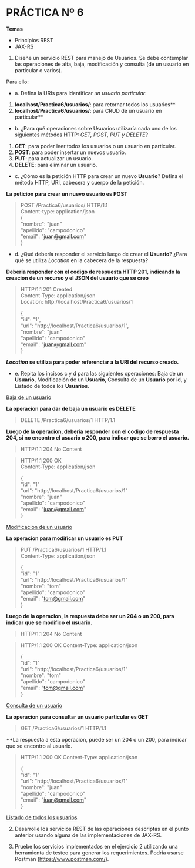 # PRÁCTICA Nº 6

**Temas**
- Principios REST
- JAX-RS

1. Diseñe un servicio REST para manejo de Usuarios. Se debe contemplar las operaciones de alta, baja, modificación y consulta (de un usuario en particular o varios). 

Para ello:

* a. Defina la URIs para identificar *un usuario particular*.<br>

1. **localhost/Practica6/usuarios/**: para retornar todos los usuarios**
2. **localhost/Practica6/usuarios/<id>**: para CRUD de un usuario en particular**

* b. ¿Para qué operaciones sobre Usuarios utilizaría cada uno de los siguientes métodos HTTP: _GET, POST, PUT y DELETE_?<br>

1. **GET**: para poder leer todos los usuarios o un usuario en particular.
2. **POST**: para poder insertar un nuevos usuario.
3. **PUT**: para actualizar un usuario.
4. **DELETE**: para eliminar un usuario.

* c. ¿Cómo es la petición HTTP para crear un nuevo **Usuario**? Defina el método HTTP, URI, cabecera y cuerpo de la petición.<br>

**La peticion para crear un nuevo usuario es POST**
> POST /Practica6/usuarios/ HTTP/1.1<br>
> Content-type: application/json<br>
> {<br>
>   "nombre": "juan"<br>
>   "apellido": "campodonico"<br>
>   "email": "juan@gmail.com"<br>
> }<br>

* d. ¿Qué debería responder el servicio luego de crear el **Usuario**? ¿Para qué se utiliza _Location_ en la cabecera de la respuesta?<br>

**Deberia responder con el codigo de respuesta HTTP 201, indicando la creacion de un recurso y el JSON del usuario que se creo**
> HTTP/1.1 201 Created<br>
> Content-Type: application/json<br>
> Location: http://localhost/Practica6/usuarios/1<br>
>
> {<br>
>   "id": "1",<br>
>   "url": "http://localhost/Practica6/usuarios/1",<br>
>   "nombre": "juan"<br>
>   "apellido": "campodonico"<br>
>   "email": "juan@gmail.com"<br>
> }


**_Location_ se utiliza para poder referenciar a la URI del recurso creado.**

* e. Repita los incisos c y d para las siguientes operaciones: Baja de un **Usuario**, Modificación de un **Usuario**, Consulta de un **Usuario** por id, y Listado de todos los **Usuarios**.<br>

<ins>Baja de un usuario</ins>

**La operacion para dar de baja un usuario es DELETE**
> DELETE /Practica6/usuarios/1 HTTP/1.1<br>

**Luego de la operacion, deberia responder con el codigo de respuesta 204, si no encontro el usuario o 200, para indicar que se borro el usuario.**

> HTTP/1.1 204 No Content

> HTTP/1.1 200 OK<br>
> Content-Type: application/json<br>
>
> {<br>
>   "id": "1"<br>
>   "url": "http://localhost/Practica6/usuarios/1"<br>
>   "nombre": "juan"<br>
>   "apellido": "campodonico"<br>
>   "email": "juan@gmail.com"<br>
> }

<ins>Modificacion de un usuario</ins>

**La operacion para modificar un usuario es PUT**
> PUT /Practica6/usuarios/1 HTTP/1.1<br>
> Content-Type: application/json<br>
>
> {<br>
>   "id": "1"<br>
>   "url": "http://localhost/Practica6/usuarios/1"<br>
>   "nombre": "tom"<br>
>   "apellido": "campodonico"<br>
>   "email": "tom@gmail.com"<br>
> }

**Luego de la operacion, la respuesta debe ser un 204 o un 200, para indicar que se modifico el usuario.**

>HTTP/1.1 204 No Content

>HTTP/1.1 200 OK
>Content-Type: application/json
>
> {<br>
>   "id": "1"<br>
>   "url": "http://localhost/Practica6/usuarios/1"<br>
>   "nombre": "tom"<br>
>   "apellido": "campodonico"<br>
>   "email": "tom@gmail.com"<br>
> }

<ins>Consulta de un usuario</ins>

**La operacion para consultar un usuario particular es GET**

> GET /Practica6/usuarios/1 HTTP/1.1

**La respuesta a esta operacion, puede ser un 204 o un 200, para indicar que se encontro al usuario.

> HTTP/1.1 200 OK
> Content-Type: application/json
>
> {<br>
>   "id": "1"<br>
>   "url": "http://localhost/Practica6/usuarios/1"<br>
>   "nombre": "juan"<br>
>   "apellido": "campodonico"<br>
>   "email": "juan@gmail.com"<br>
> }

<ins>Listado de todos los usuarios</ins>

2. Desarrolle los servicios REST de las operaciones descriptas en el punto anterior usando alguna de las implementaciones de JAX-RS.

3. Pruebe los servicios implementados en el ejercicio 2 utilizando una herramienta de testeo para generar los requerimientos. Podría usarse Postman (<https://www.postman.com/>).
